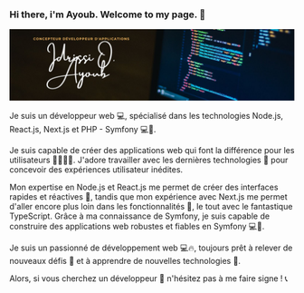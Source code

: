 ### Hi there, i'm Ayoub. Welcome to my page. 👋

<img src="https://github.com/idrissioayoub/idrissioayoub/blob/main/CDA-banner.jpg" alt="banner">

Je suis un développeur web 💻, spécialisé dans les technologies Node.js, React.js, Next.js et PHP - Symfony 💻🔨.

Je suis capable de créer des applications web qui font la différence pour les utilisateurs 👨‍💻👩‍💻. J'adore travailler avec les dernières technologies 🚀 pour concevoir des expériences utilisateur inédites.

Mon expertise en Node.js et React.js me permet de créer des interfaces rapides et réactives 💨, tandis que mon expérience avec Next.js me permet d'aller encore plus loin dans les fonctionnalités 🚀, le tout avec le fantastique TypeScript.
Grâce à ma connaissance de Symfony, je suis capable de construire des applications web robustes et fiables en Symfony 💻💪.

Je suis un passionné de développement web 💻🔥, toujours prêt à relever de nouveaux défis 💪 et à apprendre de nouvelles technologies 🚀.

Alors, si vous cherchez un développeur 💼 n'hésitez pas à me faire signe ! 📞
